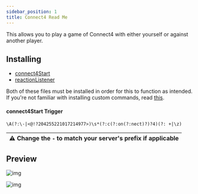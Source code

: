 ```yaml
---
sidebar_position: 1
title: Connect4 Read Me
---
```


This allows you to play a game of Connect4 with either yourself or against another player.

## Installing

- [connect4Start](connect4Start)
- [reactionListener](reactionListener)

Both of these files must be installed in order for this to function as intended.  
If you're not familiar with installing custom commands, read [this](addingccs.md).

#### connect4Start Trigger

```
\A(?:\-|<@!?204255221017214977>)\s*(?:c(?:on(?:nect)?)?4)(?: +|\z)
```

| ⚠ Change the `-` to match your server's prefix if applicable |
| ------------------------------------------------------------ |

## Preview

![img](/img/connect4_0.png)

![img](/img/connect4_1.png)
